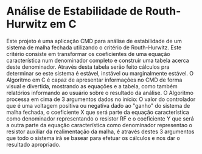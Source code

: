 # Análise de Estabilidade de Routh-Hurwitz em C

Este projeto é uma aplicação CMD para análise de estabilidade de um sistema de malha fechada utilizando o critério de Routh-Hurwitz. Este critério consiste em transformar os
coeficientes de uma equação característica num denominador completo e construir uma tabela acerca deste denominador. Através desta tabela serão feito cálculos pra determinar
se este sistema é estável, instável ou marginalmente estável. O Algoritmo em C é capaz de apresentar informações no CMD de forma visual e divertida, mostrando as equações e a tabela,
como também relatórios informando ao usuário sobre o resultado da análise. O Algoritmo processa em cima de 3 argumentos dados no início: O valor do controlador que é uma voltagem
positiva ou negativa dado ao "ganho" do sistema de malha fechada, o coeficiente X que será parte da equação característica como denominador representando o resistor RF e o coeficiente Y que será a outra parte da
equação característica como denominador representao o resistor auxiliar da realimentação da malha, é através destes 3 argumentos que todo o sistema irá se basear para efetuar os cálculos e nos dar o resultado apropriado.
